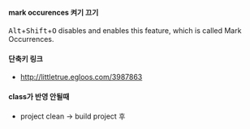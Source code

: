 #### mark occurences 켜기 끄기
<kbd>Alt</kbd>+<kbd>Shift</kbd>+<kbd>O</kbd> disables and enables this feature, which is called Mark Occurrences.

#### 단축키 링크
- http://littletrue.egloos.com/3987863

#### class가 반영 안될때
- project clean -> build project 후 
